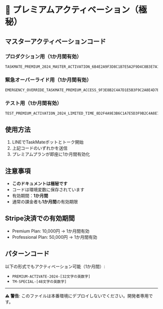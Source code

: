 # 🔐 プレミアムアクティベーション（極秘）

## マスターアクティベーションコード

### プロダクション用（1か月間有効）
```
TASKMATE_PREMIUM_2024_MASTER_ACTIVATION_6B4E2A9F3D8C1B7E5A2F9D4C8B3E7A1D
```

### 緊急オーバーライド用（1か月間有効）
```
EMERGENCY_OVERRIDE_TASKMATE_PREMIUM_ACCESS_9F3E8B2C4A7D1E5B3F9C2A8E4D7B1A6C
```

### テスト用（1か月間有効）
```
TEST_PREMIUM_ACTIVATION_2024_LIMITED_TIME_8D2F4A9E3B6C1A7E5D3F9B2C4A8E7D1B
```

## 使用方法

1. LINEでTaskMateボットとトーク開始
2. 上記コードのいずれかを送信
3. プレミアムプランが即座に1か月間有効化

## 注意事項

- **このドキュメントは極秘です**
- コードは環境変数に保存されています
- 有効期間：**1か月間**
- 通常の課金者も**1か月間**の有効期限

## Stripe決済での有効期間

- Premium Plan: 10,000円 → 1か月間有効
- Professional Plan: 50,000円 → 1か月間有効

## パターンコード

以下の形式でもアクティベーション可能（1か月間）:
- `PREMIUM-ACTIVATE-2024-[32文字の英数字]`
- `TM-SPECIAL-[48文字の英数字]`

---

**⚠️ 警告**: このファイルは本番環境にデプロイしないでください。開発者専用です。